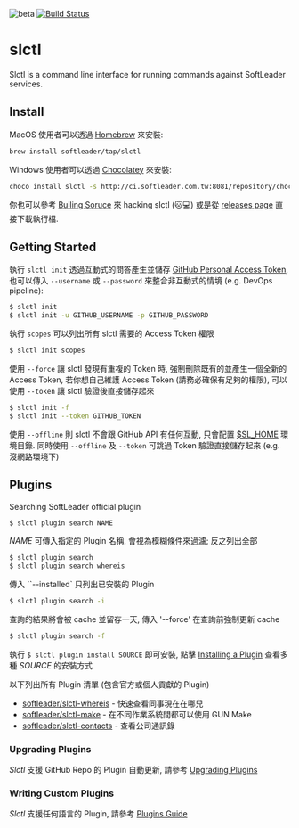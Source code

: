 ![beta](https://img.shields.io/badge/stability-beta-darkorange.svg)
[![Build Status](https://travis-ci.com/softleader/slctl.svg?token=4jYjzyvNx4sjHcYtGC5V&branch=master)](https://travis-ci.com/softleader/slctl)

# slctl

Slctl is a command line interface for running commands against SoftLeader services.

## Install

MacOS 使用者可以透過 [Homebrew](https://brew.sh/index_zh-tw) 來安裝:

```sh
brew install softleader/tap/slctl
```

Windows 使用者可以透過 [Chocolatey](https://chocolatey.org/) 來安裝:

```sh
choco install slctl -s http://ci.softleader.com.tw:8081/repository/choco/
```

你也可以參考 [Builing Soruce](https://github.com/softleader/slctl/wiki/Building-Source) 來 hacking slctl (:cat::computer:) 或是從 [releases page](https://github.com/softleader/slctl/releases) 直接下載執行檔.

## Getting Started 

執行 `slctl init` 透過互動式的問答產生並儲存 [GitHub Personal Access Token](https://github.com/settings/tokens), 也可以傳入 `--username` 或 `--password` 來整合非互動式的情境 (e.g. DevOps pipeline):

```sh
$ slctl init
$ slctl init -u GITHUB_USERNAME -p GITHUB_PASSWORD
```

執行 `scopes` 可以列出所有 slctl 需要的 Access Token 權限

```sh
$ slctl init scopes
```

使用 `--force` 讓 slctl 發現有重複的 Token 時, 強制刪除既有的並產生一個全新的 Access Token, 若你想自己維護 Access Token (請務必確保有足夠的權限), 可以使用 `--token` 讓 slctl 驗證後直接儲存起來

```sh
$ slctl init -f
$ slctl init --token GITHUB_TOKEN
```

使用 `--offline` 則 slctl 不會跟 GitHub API 有任何互動, 只會配置 [$SL_HOME](https://github.com/softleader/slctl/wiki/Home-Path) 環境目錄. 同時使用 `--offline` 及 `--token` 可跳過 Token 驗證直接儲存起來 (e.g. 沒網路環境下)

## Plugins

Searching SoftLeader official plugin

```sh
$ slctl plugin search NAME
```

*NAME* 可傳入指定的 Plugin 名稱, 會視為模糊條件來過濾; 反之列出全部

```sh
$ slctl plugin search
$ slctl plugin search whereis
```

傳入 ``--installed` 只列出已安裝的 Plugin

```sh
$ slctl plugin search -i
```

查詢的結果將會被 cache 並留存一天, 傳入 '--force' 在查詢前強制更新 cache

```sh
$ slctl plugin search -f
```

執行 `$ slctl plugin install SOURCE` 即可安裝, 點擊 [Installing a Plugin](https://github.com/softleader/slctl/wiki/Plugins-Guide#installing-a-plugin) 查看多種 *SOURCE* 的安裝方式

以下列出所有 Plugin 清單 (包含官方或個人貢獻的 Plugin)

- [softleader/slctl-whereis](https://github.com/softleader/slctl-whereis) - 快速查看同事現在在哪兒
- [softleader/slctl-make](https://github.com/softleader/slctl-make) - 在不同作業系統間都可以使用 GUN Make
- [softleader/slctl-contacts](https://github.com/softleader/slctl-contacts) - 查看公司通訊錄

### Upgrading Plugins

*Slctl* 支援 GitHub Repo 的 Plugin 自動更新, 請參考 [Upgrading Plugins](https://github.com/softleader/slctl/wiki/Plugins-Guide#upgrading-plugins)

### Writing Custom Plugins

*Slctl* 支援任何語言的 Plugin, 請參考 [Plugins Guide](https://github.com/softleader/slctl/wiki/Plugins-Guide)

